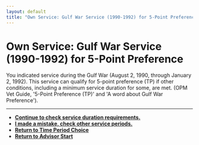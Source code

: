 ```yaml
---
layout: default
title: "Own Service: Gulf War Service (1990-1992) for 5-Point Preference"
---
```


# Own Service: Gulf War Service (1990-1992) for 5-Point Preference

You indicated service during the Gulf War (August 2, 1990, through January 2, 1992). This service can qualify for 5-point preference (TP) if other conditions, including a minimum service duration for some, are met. (OPM Vet Guide, '5-Point Preference (TP)' and 'A word about Gulf War Preference').

---

*   [**Continue to check service duration requirements.**](./ownservice_tp_24month_rule_check.md)
*   [**I made a mistake, check other service periods.**](./ownservice_nodisability_nossps_checkserviceperiod.md)
*   [**Return to Time Period Choice**](./ownservice_tp_intro.md)
*   [**Return to Advisor Start**](./start.md)
